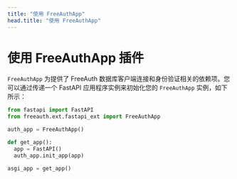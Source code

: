 ```yaml
---
title: "使用 FreeAuthApp"
head.title: "使用 FreeAuthApp"
---
```


# 使用 FreeAuthApp 插件

`FreeAuthApp` 为提供了 FreeAuth 数据库客户端连接和身份验证相关的依赖项。您可以通过传递一个 FastAPI 应用程序实例来初始化您的 `FreeAuthApp` 实例，如下所示：

```python
from fastapi import FastAPI
from freeauth.ext.fastapi_ext import FreeAuthApp

auth_app = FreeAuthApp()

def get_app():
  app = FastAPI()
  auth_app.init_app(app)

asgi_app = get_app()
```
